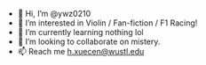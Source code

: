 - 👋 Hi, I’m @ywz0210
- 👀 I’m interested in Violin / Fan-fiction / F1 Racing!
- 🌱 I’m currently learning nothing lol
- 💞️ I’m looking to collaborate on mistery.
- 📫 Reach me h.xuecen@wustl.edu

<!---
ywz0210/ywz0210 is a ✨ special ✨ repository because its `README.md` (this file) appears on your GitHub profile.
You can click the Preview link to take a look at your changes.
--->
